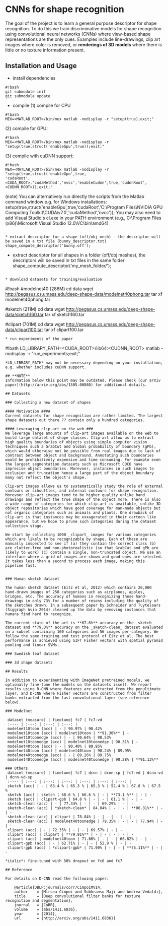 # CNNs for shape recognition

The goal of the project is to learn a general purpose descriptor for shape recognition. To do this we train discriminative models for shape recognition using convolutional neural networks (CNNs) where view-based shape representations are the only cues. Examples include line-drawings, clip art images where color is removed, or **renderings of 3D models** where there is little or no texture information present. 

## Installation and Usage

* install dependencies
``` 
#!bash
git submodule init
git submodule update
```

* compile
(1) compile for CPU
``` 
#!bash
MEX=<MATLAB_ROOT>/bin/mex matlab -nodisplay -r "setup(true);exit;"
```
(2) compile for GPU: 
``` 
#!bash
MEX=<MATLAB_ROOT>/bin/mex matlab -nodisplay -r "setup(true,struct('enableGpu',true));exit;"
```
(3) compile with cuDNN support: 
``` 
#!bash
MEX=<MATLAB_ROOT>/bin/mex matlab -nodisplay -r "setup(true,struct('enableGpu',true,
'cudaRoot',<CUDA_ROOT>,'cudaMethod','nvcc','enableCudnn',true,'cudnnRoot',<CUDNN_ROOT>));exit;"
```
(note) You can alternatively run directly the scripts from the Matlab command window e.g. for Windows installations:
setup(true,struct('enableGpu',true,'cudaRoot','C:\Program Files\NVIDIA GPU Computing Toolkit\CUDA\v7.0','cudaMethod','nvcc'));
You may also need to add Visual Studio's cl.exe in your PATH environment (e.g., C:\Program Files (x86)\Microsoft Visual Studio 12.0\VC\bin\amd64)
```

* extract descriptor for a shape (off/obj mesh) - the descriptor will be saved in a txt file (bunny_descriptor.txt)
shape_compute_descriptor('bunny.off');
```

* extract descriptor for all shapes in a folder (off/obj meshes),  the descriptors will be saved in txt files in the same folder
shape_compute_descriptor('my_mesh_folder/');
```

* download datasets for training/evaluation
```
#!bash
#modelnet40 (286M)
cd data
wget http://pegasus.cs.umass.edu/deep-shape-data/modelnet40phong.tar
tar xf modelnet40phong.tar

#sketch (211M)
cd data
wget http://pegasus.cs.umass.edu/deep-shape-data/sketch160.tar
tar xf sketch160.tar

#clipart (701M)
cd data
wget http://pegasus.cs.umass.edu/deep-shape-data/clipart100.tar
tar xf clipart100.tar
```
* run experiments of the paper
```
#!bath
LD_LIBRARY_PATH=<CUDA_ROOT>/lib64:<CUDNN_ROOT> matlab -nodisplay -r "run_experiments;exit;"
```
*LD_LIBRARY_PATH* may not be necessary depending on your installation, e.g. whether includes cuDNN support. 

## **NOTE**
Information below this point may be outdated. Please check [our arXiv paper](http://arxiv.org/abs/1505.00880) for additional details. 

## Datasets

### Collecting a new dataset of shapes

#### Motivation ####
Current datasets for shape recognition are rather limited. The largest shape datasets out there ?? contain only a hundred categories. 

#### Leveraging clip-art on the web ###
We leverage large amounts of clip-art images available on the web to build large dataset of shape classes. Clip-art allow us to extract high quality boundaries of objects using simple computer vision techniques such a GrabCut and Global probability of boundary (gPb), which would otherwise not be possible from real images due to lack of contrast between object and background. Annotating such boundaries would be prohibitively expensive and time consuming. For example even the largest segmentation datasets such as Microsoft COCO have imprecise object boundaries. Morevoer, instances in such images to occlusion and truncation hence a large part of the object boundary many not reflect the object's shape. 

Clip-art images allows us to systematically study the role of external contours or sihouttles, and internal contours for shape recognition. Morevoer clip-art images tend to be higher quality unlike hand drawings and reflect the true shape of the object more. There is also a wide range of categories for which clip-art is available, unlike 3D object repositories which have good coverage for man-made objects but not organic categories such as animals and plants. One drawback of clip-art is that instances may be exxagerated in their cartoon like appearance, but we hope to prune such categories during the dataset collection stage. 

We start by collecting 1000 _clipart_ images for various categories which are likely to be recognizable by shape. Each of these are manually inspected to see if (a) they contain the correct class (b) are clutter-free and non-photorealistic (so that GrabCut and gPb are likely to work) (c) contain a single, non-truncated object. We use an interface where a grid of images are shown and good ones are selected. It takes less than a second to process each image, making this pipeline fast.


### Human sketch dataset

The human sketch dataset (Eitz et al, 2012) which contains 20,000 hand-drawn images of 250 categories such as airplanes, apples, bridges, etc. The accuracy of humans in recognizing these hand-drawings in only 73% for a number of resons including the quality of the sketches drawn. In a subsequent paper by Schneider and Tuytelaars (Siggraph Asia 2014) cleaned up the data by removing instances that humans find hard to recognize.

The current state of the art is **67.6%** accuracy on the _sketch_ dataset and **79.0%** accuracy on the _sketch-clean_ dataset evaluated on a subset containing 160 categories and 56 images per-category. We follow the same training and test protocol of Eitz et al. The best performance is achieved using SIFT Fisher vectors with spatial pyramid pooling and linear SVMs. 

### Swedish leaf dataset

### 3d shape datasets

## Results

In addition to experimenting with ImageNet pretrained models, we optionally fine-tune the models on the datasets isself. We report results using R-CNN where features are extracted from the penultimate layer, and D-CNN where Fisher vectors are constructed from filter banks extracted from the last convolutional layer (see reference below).

### Modelnet

 dataset (measure) | finetune| fc7 | fc7-vd 
 :---- | :---: | :---: | :---: | 
 modelnet10toon (acc) | - | 90.97% | 90.42% 
 modelnet10toon (acc) | modelnet10toon | **91.30%** | - 
 modelnet10toonedge (acc) | - | 90.64% | 90.53% 
 modelnet10toonedge (acc) | modelnet10toonedge | 90.31% | - 
 modelnet40toon (acc) | - | 90.40% | 89.95% 
 modelnet40toon (acc) | modelnet40toon | 90.24% | 89.95% 
 modelnet40toonedge (acc) | - | 89.26% | 89.75% 
 modelnet40toonedge (acc) | modelnet40toonedge | 90.28% | **91.13%** 
 
### Others
 dataset (measure) | finetune| fc7 | dcnn | dcnn-sp | fc7-vd | dcnn-vd | dcnn-vd-sp
 :---- | :---: | :---: | :---: | :---: | :---: | :---: |
 sketch (acc) | - | 63.4 % | 65.3 % | 65.3 % | 52.4 % | 67.8 % | 67.5 % 
 sketch (acc) | sketch | 68.6 % | 66.6 % | - | **73.1 %** | - | -  
 sketch (acc) | clipart-gpb | 64.8 % | - | - | 61.1 % | - | -  
 sketch-clean (acc) | - | 77.34% | - | - | 69.29% | - | -  
 sketch-clean (acc) | *sketch-clean* | 84.04% | - | - | **86.31%** | - | -  
 sketch-clean (acc) | clipart | 78.84% | - | - | - | - | -  
 sketch-clean (acc) | modelnet40toonedge | 79.35% | - | - | 77.94% | - | -  
 clipart (acc) | - | 72.35% | - | - | 69.57% | - | -  
 clipart (acc) | clipart | **79.91%** | - | - | - | - | -  
 clipart (acc) | modelnet40toon | 71.66% | - | - | 66.82% | - | -  
 clipart-gpb (acc) | - | 62.71% | - | - | 52.9 % | - | -  
 clipart-gpb (acc) | *clipart-gpb* | 71.90% | - | - | **76.11%** | - | -  

*italic*: fine-tuned with 50% dropout on fc6 and fc7

## Reference

For details on D-CNN read the following paper:

	@article{DBLP:journals/corr/CimpoiMV14,
  	author    = {Mircea Cimpoi and Subhransu Maji and Andrea Vedaldi},
  	title     = {Deep convolutional filter banks for texture recognition and segmentation},
  	journal   = {CoRR},
  	volume    = {abs/1411.6836},
 	year      = {2014},
  	url       = {http://arxiv.org/abs/1411.6836}}